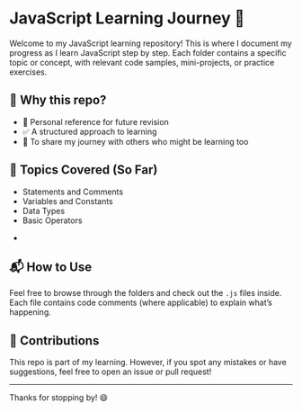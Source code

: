 # JavaScript Learning Journey 🚀

Welcome to my JavaScript learning repository! This is where I document my progress as I learn JavaScript step by step. Each folder contains a specific topic or concept, with relevant code samples, mini-projects, or practice exercises.

## 📌 Why this repo?

- 📖 Personal reference for future revision
- ✅ A structured approach to learning
- 🌱 To share my journey with others who might be learning too

## 🧠 Topics Covered (So Far)

- Statements and Comments
- Variables and Constants
- Data Types
- Basic Operators

*

## 📬 How to Use

Feel free to browse through the folders and check out the `.js` files inside. Each file contains code comments (where applicable) to explain what’s happening.

## 🙌 Contributions

This repo is part of my learning. However, if you spot any mistakes or have suggestions, feel free to open an issue or pull request!

---

Thanks for stopping by! 😄
